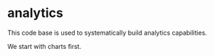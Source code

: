 # analytics
This code base is used to systematically build analytics capabilities.

We start with charts first.
